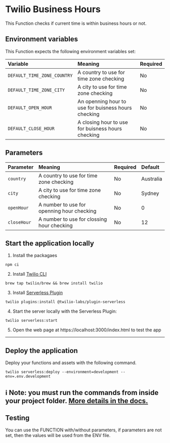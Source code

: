 # Twilio Business Hours

This Function checks if current time is within business hours or not.

## Environment variables

This Function expects the following environment variables set:

| Variable            | Meaning                           | Required |
| :------------------ | :-------------------------------- | :------- |
| `DEFAULT_TIME_ZONE_COUNTRY` | A country to use for time zone checking | No      |
| `DEFAULT_TIME_ZONE_CITY` | A city to use for time zone checking | No      |
| `DEFAULT_OPEN_HOUR` | An openning hour to use for buisness hours checking | No      |
| `DEFAULT_CLOSE_HOUR` | A closing hour to use for buisness hours checking | No      |

## Parameters

| Parameter            | Meaning                           | Required | Default |
| :------------------ | :-------------------------------- | :------- | :------- |
| `country` | A country to use for time zone checking | No      | Australia      |
| `city` | A city to use for time zone checking | No      | Sydney      |
| `openHour` | A number to use for openning hour checking | No      | 0      |
| `closeHour` | A number to use for clossing hour checking | No      | 12      |

## Start the application locally

1. Install the packagaes

```shell
npm ci
```

2. Install [Twilio CLI](https://www.twilio.com/docs/twilio-cli/quickstart#install-the-twilio-cli)

```
brew tap twilio/brew && brew install twilio
```

3. Install [Serverless Plugin](https://www.twilio.com/docs/twilio-cli/quickstartt#install-the-serverless-plugin)

```
twilio plugins:install @twilio-labs/plugin-serverless
```

4. Start the server locally with the Serverless Plugin:

```
twilio serverless:start
```

5. Open the web page at https://localhost:3000/index.html to test the app

---

## Deploy the application

Deploy your functions and assets with the following command. 

```shell
twilio serverless:deploy --environment=development --env=.env.development
```

ℹ️ Note: you must run the commands from inside your project folder. [More details in the docs.](https://www.twilio.com/docs/labs/serverless-toolkit)
---

## Testing

You can use the FUNCTION with/without parameters, if parameters are not set, then the values will be used from the ENV file.
